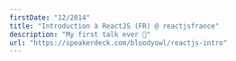```yaml
---
firstDate: "12/2014"
title: "Introduction à ReactJS (FR) @ reactjsfrance"
description: "My first talk ever 🥹"
url: "https://speakerdeck.com/bloodyowl/reactjs-intro"
---
```

